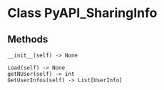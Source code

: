# Class PyAPI_SharingInfo

## Methods

```
__init__(self) -> None

Load(self) -> None
getNUser(self) -> int
GetUserInfos(self) -> List[UserInfo]
```
